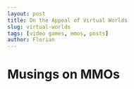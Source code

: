 ```yaml
---
layout: post
title: On the Appeal of Virtual Worlds
slug: virtual-worlds
tags: [video games, mmos, posts]
author: Florian
---
```


# Musings on MMOs
